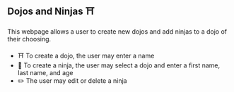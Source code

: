 ## Dojos and Ninjas ⛩️

This webpage allows a user to create new dojos and add ninjas to a dojo of their choosing. 
- ⛩️ To create a dojo, the user may enter a name 
- 🧑 To create a ninja, the user may select a dojo and enter a first name, last name, and age 
- ✏️ The user may edit or delete a ninja 
